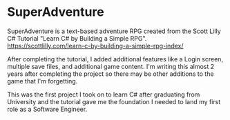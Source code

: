 # SuperAdventure 

SuperAdventure is a text-based adventure RPG created from the Scott Lilly C# Tutorial "Learn C# by Building a Simple RPG". 
https://scottlilly.com/learn-c-by-building-a-simple-rpg-index/

After completing the tutorial, I added additional features like a Login screen, multiple save files, and additional game content. I'm writing this almost 2 years after completing the project so there may be other additions to the game that I'm forgetting.

This was the first project I took on to learn C# after graduating from University and the tutorial gave me the foundation I needed to land my first role as a Software Engineer.
